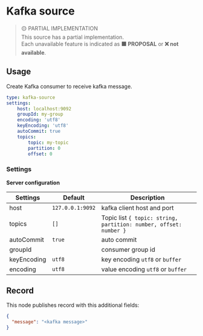 # Kafka source

> 🟡 PARTIAL IMPLEMENTATION    
> This source has a partial implementation.   
> Each unavailable feature is indicated as __🟧 PROPOSAL__ or __❌ not available__.

## Usage

Create Kafka consumer to receive kafka message.

```yaml
type: kafka-source
settings:
    host: localhost:9092
    groupId: my-group
    encoding: 'utf8'
    keyEncoding: 'utf8'
    autoCommit: true
    topics:
        topic: my-topic
        partition: 0
        offset: 0
```

### Settings

**Server configuration**

| Settings        | Default  | Description                                                               |
|-----------------|----------|---------------------------------------------------------------------------|
| host | `127.0.0.1:9092` | kafka client host and port|
| topics | `[]`|  Topic list `{ topic: string, partition: number, offset: number }`               |
| autoCommit | `true`|  auto commit |
| groupId | |  consumer group id|
| keyEncoding | `utf8` |  key encoding `utf8` or `buffer` |
| encoding | `utf8`|  value encoding `utf8` or `buffer`|

## Record

This node publishes record with this additional fields:

```json
{
  "message": "<kafka message>"
}
```

